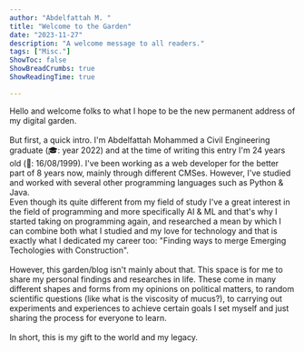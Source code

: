 ```yaml
---
author: "Abdelfattah M. "
title: "Welcome to the Garden"
date: "2023-11-27"
description: "A welcome message to all readers."
tags: ["Misc."]
ShowToc: false
ShowBreadCrumbs: true
ShowReadingTime: true

---
```

Hello and welcome folks to what I hope to be the new permanent address of my digital garden.
<br>
<br>
But first, a quick intro. I'm Abdelfattah Mohammed a Civil Engineering graduate (🎓: year 2022) and at the time of writing this entry I'm 24 years old (🎂: 16/08/1999). I've been working as a web developer for the better part of 8 years now, mainly through different CMSes. However, I've studied and worked with several other programming languages such as Python & Java.
<br>
Even though its quite different from my field of study I've a great interest in the field of programming and more specifically AI & ML and that's why I started taking on programming again, and researched a mean by which I can combine both what I studied and my love for technology and that is exactly what I dedicated my career too: "Finding ways to merge Emerging Techologies with Construction".
<br>
<br>
However, this garden/blog isn't mainly about that. This space is for me to share my personal findings and researches in life. These come in many different shapes and forms from my opinions on political matters, to random scientific questions (like what is the viscosity of mucus?), to carrying out experiments and experiences to achieve certain goals I set myself and just sharing the process for everyone to learn.
<br>
<br>
In short, this is my gift to the world and my legacy. 